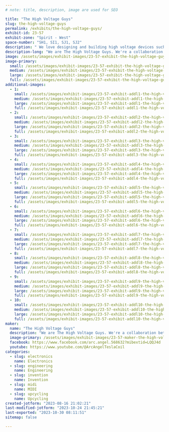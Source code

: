 ```yaml
---
# note: title, description, image are used for SEO

title: "The High Voltage Guys"
slug: the-high-voltage-guys
permalink: /exhibits/the-high-voltage-guys/
exhibit-id: 23-57
exhibit-zone: "Spirit - West"
space-number: "SH1, SI1, SJ1, SJ2"
description: " We love designing and building high voltage devices such as Tesla Coils!!"
description-long: "We are The High Voltage Guys. We're a collaboration between Arc Angel Tesla Coil & SciTubeHD. We love designing and building high voltage devices such as Tesla Coils and anything involving electricity. We will have several different types of high voltage demonstrations including thermal energy, wireless energy transmission,Qcw Tesla Coil, static electricity, and two medium sized Tesla Coils, and much much more even a bike generator!!"
image: /assets/images/exhibit-images/23-57-exhibit-the-high-voltage-guys-43-5629-7249-large.jpeg
image-primary: 
  small: /assets/images/exhibit-images/23-57-exhibit-the-high-voltage-guys-43-5629-7249-small.jpeg
  medium: /assets/images/exhibit-images/23-57-exhibit-the-high-voltage-guys-43-5629-7249-medium.jpeg
  large: /assets/images/exhibit-images/23-57-exhibit-the-high-voltage-guys-43-5629-7249-large.jpeg
  full: /assets/images/exhibit-images/23-57-exhibit-the-high-voltage-guys-43-5629-7249-full.jpeg
additional-images: 
  - 1:
    small: /assets/images/exhibit-images/23-57-exhibit-addl1-the-high-voltage-guys-img-4260-small.jpeg
    medium: /assets/images/exhibit-images/23-57-exhibit-addl1-the-high-voltage-guys-img-4260-medium.jpeg
    large: /assets/images/exhibit-images/23-57-exhibit-addl1-the-high-voltage-guys-img-4260-large.jpeg
    full: /assets/images/exhibit-images/23-57-exhibit-addl1-the-high-voltage-guys-img-4260-full.jpeg
  - 2:
    small: /assets/images/exhibit-images/23-57-exhibit-addl2-the-high-voltage-guys-img-4261-small.jpeg
    medium: /assets/images/exhibit-images/23-57-exhibit-addl2-the-high-voltage-guys-img-4261-medium.jpeg
    large: /assets/images/exhibit-images/23-57-exhibit-addl2-the-high-voltage-guys-img-4261-large.jpeg
    full: /assets/images/exhibit-images/23-57-exhibit-addl2-the-high-voltage-guys-img-4261-full.jpeg
  - 3:
    small: /assets/images/exhibit-images/23-57-exhibit-addl3-the-high-voltage-guys-img-4262-small.jpeg
    medium: /assets/images/exhibit-images/23-57-exhibit-addl3-the-high-voltage-guys-img-4262-medium.jpeg
    large: /assets/images/exhibit-images/23-57-exhibit-addl3-the-high-voltage-guys-img-4262-large.jpeg
    full: /assets/images/exhibit-images/23-57-exhibit-addl3-the-high-voltage-guys-img-4262-full.jpeg
  - 4:
    small: /assets/images/exhibit-images/23-57-exhibit-addl4-the-high-voltage-guys-img-4263-small.jpeg
    medium: /assets/images/exhibit-images/23-57-exhibit-addl4-the-high-voltage-guys-img-4263-medium.jpeg
    large: /assets/images/exhibit-images/23-57-exhibit-addl4-the-high-voltage-guys-img-4263-large.jpeg
    full: /assets/images/exhibit-images/23-57-exhibit-addl4-the-high-voltage-guys-img-4263-full.jpeg
  - 5:
    small: /assets/images/exhibit-images/23-57-exhibit-addl5-the-high-voltage-guys-img-4264-small.jpeg
    medium: /assets/images/exhibit-images/23-57-exhibit-addl5-the-high-voltage-guys-img-4264-medium.jpeg
    large: /assets/images/exhibit-images/23-57-exhibit-addl5-the-high-voltage-guys-img-4264-large.jpeg
    full: /assets/images/exhibit-images/23-57-exhibit-addl5-the-high-voltage-guys-img-4264-full.jpeg
  - 6:
    small: /assets/images/exhibit-images/23-57-exhibit-addl6-the-high-voltage-guys-img-4265-small.jpeg
    medium: /assets/images/exhibit-images/23-57-exhibit-addl6-the-high-voltage-guys-img-4265-medium.jpeg
    large: /assets/images/exhibit-images/23-57-exhibit-addl6-the-high-voltage-guys-img-4265-large.jpeg
    full: /assets/images/exhibit-images/23-57-exhibit-addl6-the-high-voltage-guys-img-4265-full.jpeg
  - 7:
    small: /assets/images/exhibit-images/23-57-exhibit-addl7-the-high-voltage-guys-img-4266-small.jpeg
    medium: /assets/images/exhibit-images/23-57-exhibit-addl7-the-high-voltage-guys-img-4266-medium.jpeg
    large: /assets/images/exhibit-images/23-57-exhibit-addl7-the-high-voltage-guys-img-4266-large.jpeg
    full: /assets/images/exhibit-images/23-57-exhibit-addl7-the-high-voltage-guys-img-4266-full.jpeg
  - 8:
    small: /assets/images/exhibit-images/23-57-exhibit-addl8-the-high-voltage-guys-img-4267-small.jpeg
    medium: /assets/images/exhibit-images/23-57-exhibit-addl8-the-high-voltage-guys-img-4267-medium.jpeg
    large: /assets/images/exhibit-images/23-57-exhibit-addl8-the-high-voltage-guys-img-4267-large.jpeg
    full: /assets/images/exhibit-images/23-57-exhibit-addl8-the-high-voltage-guys-img-4267-full.jpeg
  - 9:
    small: /assets/images/exhibit-images/23-57-exhibit-addl9-the-high-voltage-guys-img-4268-small.jpeg
    medium: /assets/images/exhibit-images/23-57-exhibit-addl9-the-high-voltage-guys-img-4268-medium.jpeg
    large: /assets/images/exhibit-images/23-57-exhibit-addl9-the-high-voltage-guys-img-4268-large.jpeg
    full: /assets/images/exhibit-images/23-57-exhibit-addl9-the-high-voltage-guys-img-4268-full.jpeg
  - 10:
    small: /assets/images/exhibit-images/23-57-exhibit-addl10-the-high-voltage-guys-img-4269-small.jpeg
    medium: /assets/images/exhibit-images/23-57-exhibit-addl10-the-high-voltage-guys-img-4269-medium.jpeg
    large: /assets/images/exhibit-images/23-57-exhibit-addl10-the-high-voltage-guys-img-4269-large.jpeg
    full: /assets/images/exhibit-images/23-57-exhibit-addl10-the-high-voltage-guys-img-4269-full.jpeg
maker: 
  name: "The High Voltage Guys"
  description: "We are The High Voltage Guys. We're a collaboration between Arc Angel Tesla Coil & SciTubeHD. We love designing and building high voltage devices such as Tesla Coils and anything involving electricity. We will have several different types of high voltage demonstrations including thermal energy, wireless energy transmission, Qcw Tesla Coil, static electricity, and two medium sized Tesla Coils, and much more even a bike generator!!"
  image-primary: /assets/images/exhibit-images/23-57-maker-the-high-voltage-guys-5629-medium.jpeg
  facebook: https://www.facebook.com/arc.angel.568632?mibextid=LQQJ4d
  youtube: https://www.youtube.com/@ArcAngelTeslaCoil
categories: 
  - slug: electronics
    name: Electronics
  - slug: engineering
    name: Engineering
  - slug: invention
    name: Invention
  - slug: midi
    name: MIDI
  - slug: upcycling
    name: Upcycling
created-jotform: "2023-08-16 21:02:21"
last-modified-jotform: "2023-10-24 21:45:21"
last-exported: "2023-10-30 08:11:51"
sitemap: false

---
```

